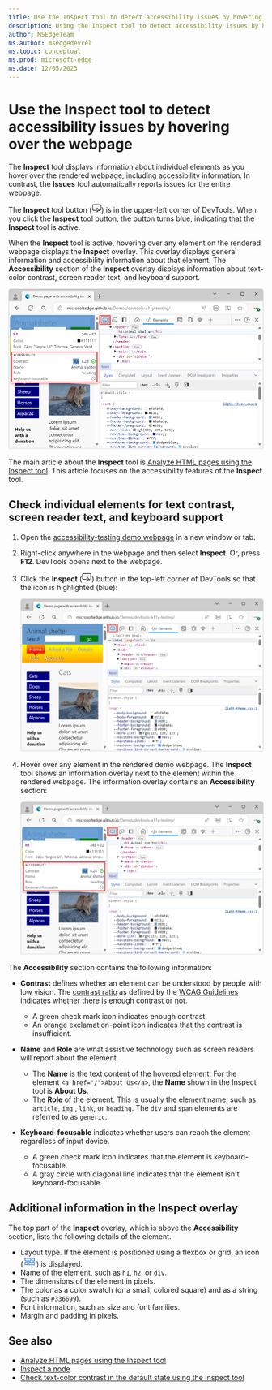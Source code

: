 ```yaml
---
title: Use the Inspect tool to detect accessibility issues by hovering over the webpage
description: Using the Inspect tool to detect accessibility issues by hovering over the webpage.
author: MSEdgeTeam
ms.author: msedgedevrel
ms.topic: conceptual
ms.prod: microsoft-edge
ms.date: 12/05/2023
---
```

# Use the Inspect tool to detect accessibility issues by hovering over the webpage

The **Inspect** tool displays information about individual elements as you hover over the rendered webpage, including accessibility information.
In contrast, the **Issues** tool automatically reports issues for the entire webpage.

The **Inspect** tool button (![Inspect](./test-inspect-tool-images/inspect-tool-icon-light-theme.png)) is in the upper-left corner of DevTools.  When you click the **Inspect** tool button, the button turns blue, indicating that the **Inspect** tool is active.

When the **Inspect** tool is active, hovering over any element on the rendered webpage displays the **Inspect** overlay. This overlay displays general information and accessibility information about that element.  The **Accessibility** section of the **Inspect** overlay displays information about text-color contrast, screen reader text, and keyboard support.

![The Inspect tool, showing the element's area as a multicolor overlay, and showing the element's details as a large information overlay](./test-inspect-tool-images/basics-inspector-overlay.png)

The main article about the **Inspect** tool is [Analyze HTML pages using the Inspect tool](../css/inspect.md). This article focuses on the accessibility features of the **Inspect** tool.


<!-- ====================================================================== -->
## Check individual elements for text contrast, screen reader text, and keyboard support

<!-- Inspect tool: Accessibility section of overlay -->

1. Open the [accessibility-testing demo webpage](https://microsoftedge.github.io/Demos/devtools-a11y-testing/) in a new window or tab.

1. Right-click anywhere in the webpage and then select **Inspect**.  Or, press **F12**.  DevTools opens next to the webpage.

1. Click the **Inspect** (![Inspect](./test-inspect-tool-images/inspect-tool-icon-light-theme.png)) button in the top-left corner of DevTools so that the icon is highlighted (blue):

   ![To turn on the Inspect tool, click the Inspect button](./test-inspect-tool-images/basics-inspector.png)

1. Hover over any element in the rendered demo webpage.  The **Inspect** tool shows an information overlay next to the element within the rendered webpage. The information overlay contains an **Accessibility** section:

   ![The Inspect tool, showing the element's layout as a multicolor overlay, and showing the element's details as a large information overlay](./test-inspect-tool-images/basics-inspector-overlay.png)

The **Accessibility** section contains the following information:

* **Contrast** defines whether an element can be understood by people with low vision.  The [contrast ratio](https://www.w3.org/TR/WCAG21/#dfn-contrast-ratio) as defined by the [WCAG Guidelines](https://www.w3.org/TR/WCAG21/) indicates whether there is enough contrast or not.
  * A green check mark icon indicates enough contrast.
  * An orange exclamation-point icon indicates that the contrast is insufficient.

* **Name** and **Role** are what assistive technology such as screen readers will report about the element.
  * The **Name** is the text content of the hovered element.  For the element `<a href="/">About Us</a>`, the **Name** shown in the Inspect tool is **About Us**.
  * The **Role** of the element.  This is usually the element name, such as `article`, `img` , `link`, or `heading`.  The `div` and `span` elements are referred to as `generic`.

* **Keyboard-focusable** indicates whether users can reach the element regardless of input device.
  * A green check mark icon indicates that the element is keyboard-focusable.
  * A gray circle with diagonal line indicates that the element isn't keyboard-focusable.


<!-- ====================================================================== -->
## Additional information in the Inspect overlay

<!-- general info about the Inspect tool, not particularly focused on accessibility -->

The top part of the **Inspect** overlay, which is above the **Accessibility** section, lists the following details of the element.

*  Layout type. If the element is positioned using a flexbox or grid, an icon (![Grid layout icon](./test-inspect-tool-images/grid-icon.png)) is displayed.
*  Name of the element, such as `h1`, `h2`, or `div`.
*  The dimensions of the element in pixels.
*  The color as a color swatch (or a small, colored square) and as a string (such as `#336699`).
*  Font information, such as size and font families.
*  Margin and padding in pixels.


<!-- ====================================================================== -->
## See also

*  [Analyze HTML pages using the Inspect tool](../css/inspect.md)
*  [Inspect a node](../dom/index.md#inspect-a-node)
*  [Check text-color contrast in the default state using the Inspect tool](./test-inspect-text-contrast.md)
